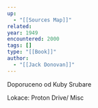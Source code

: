 ```yaml
---
up:
  - "[[Sources Map]]"
related: 
year: 1949
encountered: 2000
tags: []
type: "[[Book]]"
author:
  - "[[Jack Donovan]]"
---
```

Doporuceno od Kuby Srubare

Lokace: Proton Drive/ Misc
